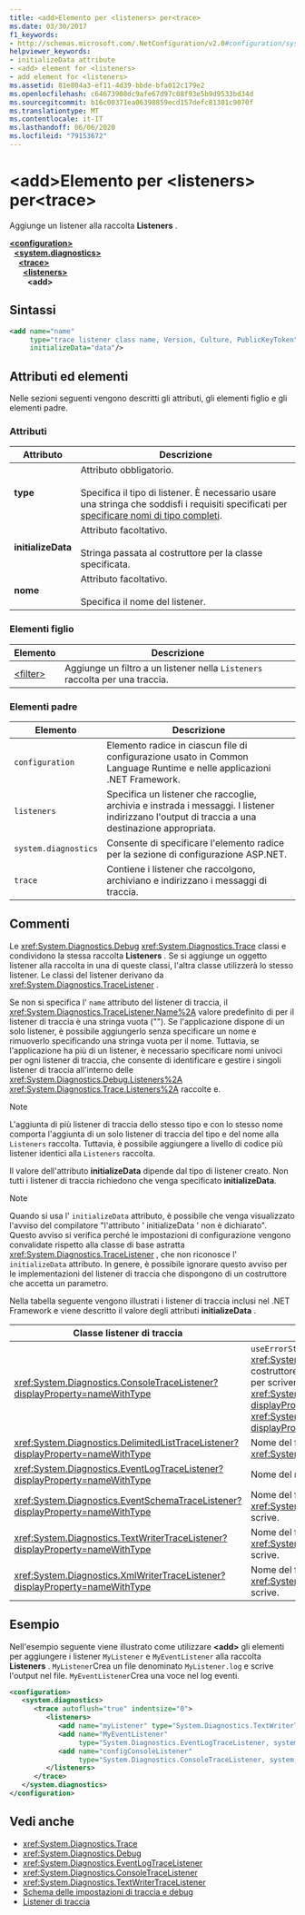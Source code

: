 ```yaml
---
title: <add>Elemento per <listeners> per<trace>
ms.date: 03/30/2017
f1_keywords:
- http://schemas.microsoft.com/.NetConfiguration/v2.0#configuration/system.diagnostics/trace/listeners/add
helpviewer_keywords:
- initializeData attribute
- <add> element for <listeners>
- add element for <listeners>
ms.assetid: 81e804a3-ef11-4d39-bbde-bfa012c179e2
ms.openlocfilehash: c64673908dc9afe67d97c08f93e5b9d9533bd34d
ms.sourcegitcommit: b16c00371ea06398859ecd157defc81301c9070f
ms.translationtype: MT
ms.contentlocale: it-IT
ms.lasthandoff: 06/06/2020
ms.locfileid: "79153672"
---
```

# <a name="add-element-for-listeners-for-trace"></a>\<add>Elemento per \<listeners> per\<trace>
Aggiunge un listener alla raccolta **Listeners** .  

[**\<configuration>**](../configuration-element.md)\
&nbsp;&nbsp;[**\<system.diagnostics>**](system-diagnostics-element.md)\
&nbsp;&nbsp;&nbsp;&nbsp;[**\<trace>**](trace-element.md)\
&nbsp;&nbsp;&nbsp;&nbsp;&nbsp;&nbsp;[**\<listeners>**](listeners-element-for-trace.md)\
&nbsp;&nbsp;&nbsp;&nbsp;&nbsp;&nbsp;&nbsp;&nbsp;**\<add>**

## <a name="syntax"></a>Sintassi  
  
```xml  
<add name="name"
     type="trace listener class name, Version, Culture, PublicKeyToken"  
     initializeData="data"/>  
```  
  
## <a name="attributes-and-elements"></a>Attributi ed elementi  
 Nelle sezioni seguenti vengono descritti gli attributi, gli elementi figlio e gli elementi padre.  
  
### <a name="attributes"></a>Attributi  
  
|Attributo|Descrizione|  
|---------------|-----------------|  
|**type**|Attributo obbligatorio.<br /><br /> Specifica il tipo di listener. È necessario usare una stringa che soddisfi i requisiti specificati per [specificare nomi di tipo completi](../../../reflection-and-codedom/specifying-fully-qualified-type-names.md).|  
|**initializeData**|Attributo facoltativo.<br /><br /> Stringa passata al costruttore per la classe specificata.|  
|**nome**|Attributo facoltativo.<br /><br /> Specifica il nome del listener.|  
  
### <a name="child-elements"></a>Elementi figlio  
  
|Elemento|Descrizione|  
|-------------|-----------------|  
|[\<filter>](filter-element-for-add-for-listeners-for-trace.md)|Aggiunge un filtro a un listener nella `Listeners` raccolta per una traccia.|  
  
### <a name="parent-elements"></a>Elementi padre  
  
|Elemento|Descrizione|  
|-------------|-----------------|  
|`configuration`|Elemento radice in ciascun file di configurazione usato in Common Language Runtime e nelle applicazioni .NET Framework.|  
|`listeners`|Specifica un listener che raccoglie, archivia e instrada i messaggi. I listener indirizzano l'output di traccia a una destinazione appropriata.|  
|`system.diagnostics`|Consente di specificare l'elemento radice per la sezione di configurazione ASP.NET.|  
|`trace`|Contiene i listener che raccolgono, archiviano e indirizzano i messaggi di traccia.|  
  
## <a name="remarks"></a>Commenti  
 Le <xref:System.Diagnostics.Debug> <xref:System.Diagnostics.Trace> classi e condividono la stessa raccolta **Listeners** . Se si aggiunge un oggetto listener alla raccolta in una di queste classi, l'altra classe utilizzerà lo stesso listener. Le classi del listener derivano da <xref:System.Diagnostics.TraceListener> .  
  
 Se non si specifica l' `name` attributo del listener di traccia, il <xref:System.Diagnostics.TraceListener.Name%2A> valore predefinito di per il listener di traccia è una stringa vuota (""). Se l'applicazione dispone di un solo listener, è possibile aggiungerlo senza specificare un nome e rimuoverlo specificando una stringa vuota per il nome. Tuttavia, se l'applicazione ha più di un listener, è necessario specificare nomi univoci per ogni listener di traccia, che consente di identificare e gestire i singoli listener di traccia all'interno delle <xref:System.Diagnostics.Debug.Listeners%2A> <xref:System.Diagnostics.Trace.Listeners%2A> raccolte e.  
  
> [!NOTE]
> L'aggiunta di più listener di traccia dello stesso tipo e con lo stesso nome comporta l'aggiunta di un solo listener di traccia del tipo e del nome alla `Listeners` raccolta. Tuttavia, è possibile aggiungere a livello di codice più listener identici alla `Listeners` raccolta.  
  
 Il valore dell'attributo **initializeData** dipende dal tipo di listener creato. Non tutti i listener di traccia richiedono che venga specificato **initializeData**.  
  
> [!NOTE]
> Quando si usa l' `initializeData` attributo, è possibile che venga visualizzato l'avviso del compilatore "l'attributo ' initializeData ' non è dichiarato". Questo avviso si verifica perché le impostazioni di configurazione vengono convalidate rispetto alla classe di base astratta <xref:System.Diagnostics.TraceListener> , che non riconosce l' `initializeData` attributo. In genere, è possibile ignorare questo avviso per le implementazioni del listener di traccia che dispongono di un costruttore che accetta un parametro.  
  
 Nella tabella seguente vengono illustrati i listener di traccia inclusi nel .NET Framework e viene descritto il valore degli attributi **initializeData** .  
  
|Classe listener di traccia|valore dell'attributo initializeData|  
|--------------------------|------------------------------------|  
|<xref:System.Diagnostics.ConsoleTraceListener?displayProperty=nameWithType>|`useErrorStream`Valore per il <xref:System.Diagnostics.ConsoleTraceListener.%23ctor%2A> costruttore.  Impostare l' `initializeData` attributo su " `true` " per scrivere l'output di traccia ed eseguire il debug in <xref:System.Console.Error%2A?displayProperty=nameWithType> ; " `false` " in cui scrivere <xref:System.Console.Out%2A?displayProperty=nameWithType> .|  
|<xref:System.Diagnostics.DelimitedListTraceListener?displayProperty=nameWithType>|Nome del file in cui scrive <xref:System.Diagnostics.DelimitedListTraceListener>.|  
|<xref:System.Diagnostics.EventLogTraceListener?displayProperty=nameWithType>|Nome del nome di un'origine del log eventi esistente.|  
|<xref:System.Diagnostics.EventSchemaTraceListener?displayProperty=nameWithType>|Nome del file <xref:System.Diagnostics.EventSchemaTraceListener> in cui scrive.|  
|<xref:System.Diagnostics.TextWriterTraceListener?displayProperty=nameWithType>|Nome del file <xref:System.Diagnostics.TextWriterTraceListener> in cui scrive.|  
|<xref:System.Diagnostics.XmlWriterTraceListener?displayProperty=nameWithType>|Nome del file <xref:System.Diagnostics.XmlWriterTraceListener> in cui scrive.|  
  
## <a name="example"></a>Esempio  
 Nell'esempio seguente viene illustrato come utilizzare **\<add>** gli elementi per aggiungere i listener `MyListener` e `MyEventListener` alla raccolta **Listeners** . `MyListener`Crea un file denominato `MyListener.log` e scrive l'output nel file. `MyEventListener`Crea una voce nel log eventi.  
  
```xml  
<configuration>  
   <system.diagnostics>  
      <trace autoflush="true" indentsize="0">  
         <listeners>  
            <add name="myListener" type="System.Diagnostics.TextWriterTraceListener, system, version=1.0.3300.0, Culture=neutral, PublicKeyToken=b77a5c561934e089" initializeData="c:\myListener.log" />  
            <add name="MyEventListener"  
                 type="System.Diagnostics.EventLogTraceListener, system, version=1.0.3300.0, Culture=neutral, PublicKeyToken=b77a5c561934e089"                 initializeData="MyConfigEventLog"/>  
            <add name="configConsoleListener"  
                 type="System.Diagnostics.ConsoleTraceListener, system, version=1.0.3300.0, Culture=neutral, PublicKeyToken=b77a5c561934e089"/>  
         </listeners>  
      </trace>  
   </system.diagnostics>  
</configuration>  
```  
  
## <a name="see-also"></a>Vedi anche

- <xref:System.Diagnostics.Trace>
- <xref:System.Diagnostics.Debug>
- <xref:System.Diagnostics.EventLogTraceListener>
- <xref:System.Diagnostics.ConsoleTraceListener>
- <xref:System.Diagnostics.TextWriterTraceListener>
- [Schema delle impostazioni di traccia e debug](index.md)
- [Listener di traccia](../../../debug-trace-profile/trace-listeners.md)
